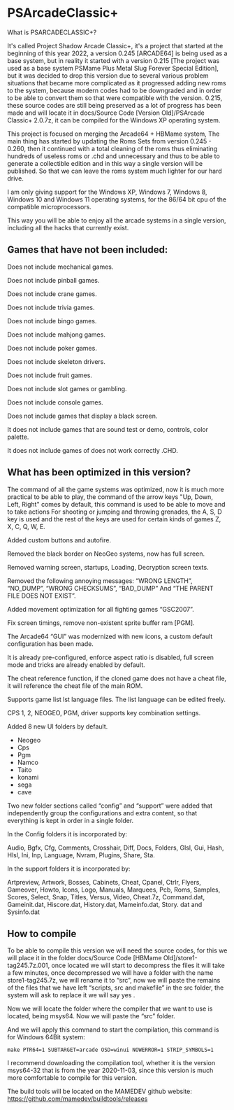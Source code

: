 # PSArcadeClassic+
What is PSARCADECLASSIC+?

It's called Project Shadow Arcade Classic+, it's a project that started at the beginning of this year 2022, a version 0.245 [ARCADE64] is being used as a base system, but in reality it started with a version 0.215 [The project was used as a base system PSMame Plus Metal Slug Forever Special Edition], but it was decided to drop this version due to several various problem situations that became more complicated as it progressed adding new roms to the system, because modern codes had to be downgraded and in order to be able to convert them so that were compatible with the version. 0.215, these source codes are still being preserved as a lot of progress has been made and will locate it in docs/Source Code [Version Old]/PSArcade Classic+ 2.0.7z, it can be compiled for the Windows XP operating system.
 
This project is focused on merging the Arcade64 + HBMame system, The main thing has started by updating the Roms Sets from version 0.245 - 0.260, then it continued with a total cleaning of the roms thus eliminating hundreds of useless roms or .chd and unnecessary and thus to be able to generate a collectible edition and in this way a single version will be published. So that we can leave the roms system much lighter for our hard drive.
 
I am only giving support for the Windows XP, Windows 7, Windows 8, Windows 10 and Windows 11 operating systems,
for the 86/64 bit cpu of the compatible microprocessors.

This way you will be able to enjoy all the arcade systems in a single version, including all the hacks that currently exist.

Games that have not been included:
----------------------------------

Does not include mechanical games.

Does not include pinball games.

Does not include crane games.

Does not include trivia games.

Does not include bingo games.

Does not include mahjong games.

Does not include poker games.

Does not include skeleton drivers.

Does not include fruit games.

Does not include slot games or gambling.

Does not include console games.

Does not include games that display a black screen.

It does not include games that are sound test or demo, controls, color palette.

It does not include games of does not work correctly .CHD.

What has been optimized in this version?
---------------------------------------

The command of all the game systems was optimized, now it is much more practical to be able to play, the command of the arrow keys "Up, Down, Left, Right" comes by default, this command is used to be able to move and to take actions For shooting or jumping and throwing grenades, the A, S, D key is used and the rest of the keys are used for certain kinds of games Z, X, C, Q, W, E.

Added custom buttons and autofire.

Removed the black border on NeoGeo systems, now has full screen.

Removed warning screen, startups, Loading, Decryption screen texts.

Removed the following annoying messages: “WRONG LENGTH”, “NO_DUMP”, “WRONG CHECKSUMS”, “BAD_DUMP” And “THE PARENT FILE DOES NOT EXIST”.

Added movement optimization for all fighting games “GSC2007”.

Fix screen timings, remove non-existent sprite buffer ram [PGM].

The Arcade64 “GUI” was modernized with new icons, a custom default configuration has been made.

It is already pre-configured, enforce aspect ratio is disabled, full screen mode and tricks are already enabled by default.

The cheat reference function, if the cloned game does not have a cheat file, it will reference the cheat file of the main ROM.

Supports game list lst language files. The list language can be edited freely.

CPS 1, 2, NEOGEO, PGM, driver supports key combination settings.

Added 8 new UI folders by default.
 * Neogeo
 * Cps
 * Pgm
 * Namco
 * Taito
 * konami
 * sega
 * cave

Two new folder sections called “config” and “support” were added that independently group the configurations and extra content, so that everything is kept in order in a single folder.

In the Config folders it is incorporated by:

Audio, Bgfx, Cfg, Comments, Crosshair, Diff, Docs, Folders, Glsl, Gui, Hash, Hlsl, Ini, Inp, Language, Nvram, Plugins, Share, Sta.

In the support folders it is incorporated by:

Artpreview, Artwork, Bosses, Cabinets, Cheat, Cpanel, Ctrlr, Flyers, Gameover, Howto, Icons,
Logo, Manuals, Marquees, Pcb, Roms, Samples, Scores, Select, Snap, Titles, Versus, Video, Cheat.7z, Command.dat, Gameinit.dat, Hiscore.dat, History.dat, Mameinfo.dat, Story. dat and Sysinfo.dat

How to compile
--------------

To be able to compile this version we will need the source codes, for this we will place it in the folder docs/Source Code [HBMame Old]/store1-tag245.7z.001, once located we will start to decompress the files it will take a few minutes, once decompressed we will have a folder with the name store1-tag245.7z, we will rename it to “src”, now we will paste the remains of the files that we have left “scripts, src and makefile” in the src folder, the system will ask to replace it we will say yes .

Now we will locate the folder where the compiler that we want to use is located, being msys64. Now we will paste the “src” folder.

And we will apply this command to start the compilation, this command is for Windows 64Bit system:
```
make PTR64=1 SUBTARGET=arcade OSD=winui NOWERROR=1 STRIP_SYMBOLS=1
```
I recommend downloading the compilation tool, whether it is the version msys64-32 that is from the year 2020-11-03, since this version is much more comfortable to compile for this version.

The build tools will be located on the MAMEDEV github website:
https://github.com/mamedev/buildtools/releases
